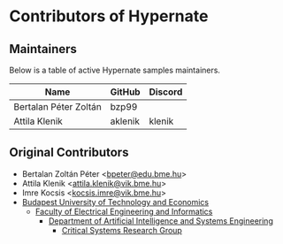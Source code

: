 # Contributors of Hypernate

## Maintainers

Below is a table of active Hypernate samples maintainers.

| Name | GitHub | Discord |
|------|------|---------|
| Bertalan Péter Zoltán | bzp99 |  |
| Attila Klenik | aklenik | klenik |


## Original Contributors

* Bertalan Zoltán Péter &lt;bpeter@edu.bme.hu&gt;
* Attila Klenik &lt;attila.klenik@vik.bme.hu&gt;
* Imre Kocsis &lt;kocsis.imre@vik.bme.hu&gt;
* [Budapest University of Technology and Economics](http://www.bme.hu/?language=en)
    * [Faculty of Electrical Engineering and Informatics](https://www.vik.bme.hu/en/)
        * [Department of Artificial Intelligence and Systems Engineering](http://www.mit.bme.hu/eng/)
            * [Critical Systems Research Group](https://ftsrg.mit.bme.hu/en/)